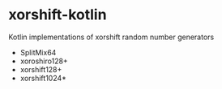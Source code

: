 xorshift-kotlin
===============

Kotlin implementations of xorshift random number generators

* SplitMix64
* xoroshiro128+
* xorshift128+
* xorshift1024*
